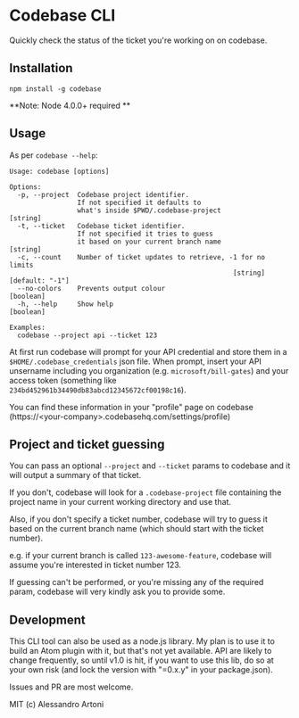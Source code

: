 # Codebase CLI
Quickly check the status of the ticket you're working on on codebase.

## Installation

`npm install -g codebase`

**Note: Node 4.0.0+ required **

## Usage

As per `codebase --help`:

```
Usage: codebase [options]

Options:
  -p, --project  Codebase project identifier.
                 If not specified it defaults to
                 what's inside $PWD/.codebase-project                   [string]
  -t, --ticket   Codebase ticket identifier.
                 If not specified it tries to guess
                 it based on your current branch name                   [string]
  -c, --count    Number of ticket updates to retrieve, -1 for no limits
                                                        [string] [default: "-1"]
  --no-colors    Prevents output colour                                [boolean]
  -h, --help     Show help                                             [boolean]

Examples:
  codebase --project api --ticket 123
```

At first run codebase will prompt for your API credential and store them
in a `$HOME/.codebase_credentials` json file. When prompt, insert your API
unsername including you organization (e.g. `microsoft/bill-gates`) and your
access token (something like `234bd452961b34490db83abcd12345672cf00198c16`).

You can find these information in your "profile" page on codebase
(https://&lt;your-company&gt;.codebasehq.com/settings/profile)


## Project and ticket guessing

You can pass an optional `--project` and `--ticket` params to codebase and it
will output a summary of that ticket.

If you don't, codebase will look for a `.codebase-project` file containing the
project name in your current working directory and use that.

Also, if you don't specify a ticket number, codebase will try to guess it based
on the current branch name (which should start with the ticket number).

e.g. if your current branch is called `123-awesome-feature`, codebase will
assume you're interested in ticket number 123.

If guessing can't be performed, or you're missing any of the required param,
codebase will very kindly ask you to provide some.

## Development

This CLI tool can also be used as a node.js library. My plan is to use it
to build an Atom plugin with it, but that's not yet available. API are likely to
change frequently, so until v1.0 is hit, if you want to use this lib, do so
at your own risk (and lock the version with "=0.x.y" in your package.json).

Issues and PR are most welcome.

MIT (c) Alessandro Artoni
